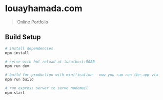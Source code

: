 # louayhamada.com

> Online Portfolio

## Build Setup

``` bash
# install dependencies
npm install

# serve with hot reload at localhost:8080
npm run dev

# build for production with minification - now you can run the app via http-server under ./dist directory
npm run build

# run express server to serve nodemail
npm start
```
